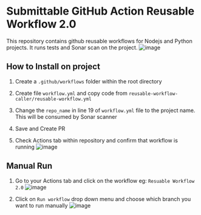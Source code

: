 # Submittable GitHub Action Reusable Workflow 2.0

This repository contains github reusable workflows for Nodejs and Python projects. It runs tests and Sonar scan on the project.
![image](https://joseph-project-files.s3.amazonaws.com/Universal+CI+Pipelines.png)

## How to Install on project

1. Create a ```.github/workflows``` folder within the root directory

2. Create file ```workflow.yml``` and copy code from ```reusable-workflow-caller/reusable-workflow.yml```

3. Change the ```repo_name``` in line 19 of ```workflow.yml``` file to the project name. This will be consumed by Sonar scanner

4. Save and Create PR

5. Check Actions tab within repository and confirm that workflow is running 
![image](https://joseph-project-files.s3.amazonaws.com/Screen+Shot+2021-12-21+at+10.48.28+AM.png)


## Manual Run
1. Go to your Actions tab and click on the workflow eg: ```Resuable Workflow 2.0```
![image](https://joseph-project-files.s3.amazonaws.com/Screen+Shot+2021-12-21+at+10.48.28+AM.png)

2. Click on ```Run workflow``` drop down menu and choose which branch you want to run manually
![image](https://joseph-project-files.s3.amazonaws.com/Screen+Shot+2021-12-21+at+11.27.49+AM.png)
